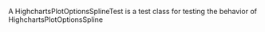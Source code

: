 A HighchartsPlotOptionsSplineTest is a test class for testing the behavior of HighchartsPlotOptionsSpline